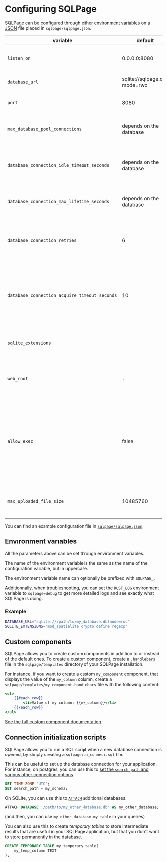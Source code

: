 # Configuring SQLPage

SQLPage can be configured through either [environment variables](https://en.wikipedia.org/wiki/Environment_variable)
on a [JSON](https://en.wikipedia.org/wiki/JSON) file placed in `sqlpage/sqlpage.json`.

| variable                                   | default                      | description                                                              |
| ------------------------------------------ | ---------------------------- | ------------------------------------------------------------------------ |
| `listen_on`                                | 0.0.0.0:8080                 | Interface and port on which the web server should listen                 |
| `database_url`                             | sqlite://sqlpage.db?mode=rwc | Database connection URL                                                  |
| `port`                                     | 8080                         | Like listen_on, but specifies only the port.                             |
| `max_database_pool_connections`            | depends on the database      | How many simultaneous database connections to open at most               |
| `database_connection_idle_timeout_seconds` | depends on the database      | Automatically close database connections after this period of inactivity |
| `database_connection_max_lifetime_seconds` | depends on the database      | Always close database connections after this amount of time              |
| `database_connection_retries`              | 6                            | Database connection attempts before giving up. Retries will happen every 5 seconds.           |
| `database_connection_acquire_timeout_seconds` | 10                        | How long to wait when acquiring a database connection from the pool before giving up and returning an error.           |
| `sqlite_extensions`                        |                              | An array of SQLite extensions to load, such as `mod_spatialite`          |
| `web_root`                                | `.`                      | The root directory of the web server, where the `index.sql` file is located.          |
| `allow_exec` | false | Allow usage of the `sqlpage.exec` function. Do this only if all users with write access to sqlpage query files and to the optional `sqlpage_files` table on the database are trusted. |
| `max_uploaded_file_size` | 10485760 | Maximum size of uploaded files in bytes. Defaults to 10 MiB. |

You can find an example configuration file in [`sqlpage/sqlpage.json`](./sqlpage/sqlpage.json).

## Environment variables

All the parameters above can be set through environment variables.

The name of the environment variable is the same as the name of the configuration variable,
but in uppercase.

The environment variable name can optionally be prefixed with `SQLPAGE_`.

Additionnally, when troubleshooting, you can set the [`RUST_LOG`](https://docs.rs/env_logger/latest/env_logger/#enabling-logging)
environment variable to `sqlpage=debug` to get more detailed logs and see exactly what SQLPage is doing.

### Example

```bash
DATABASE_URL="sqlite:///path/to/my_database.db?mode=rwc"
SQLITE_EXTENSIONS="mod_spatialite crypto define regexp"
```

## Custom components

SQLPage allows you to create custom components in addition to or instead of the default ones.
To create a custom component, create a [`.handlebars`](https://handlebarsjs.com/guide/expressions.html)
file in the `sqlpage/templates` directory of your SQLPage installation.

For instance, if you want to create a custom `my_component` component, that displays the value of the `my_column` column, create a `sqlpage/templates/my_component.handlebars` file with the following content:

```handlebars
<ul>
    {{#each_row}}
        <li>Value of my column: {{my_column}}</li>
    {{/each_row}}
</ul>
```

[See the full custom component documentation](https://sql.ophir.dev/custom_components.sql).

## Connection initialization scripts

SQLPage allows you to run a SQL script when a new database connection is opened,
by simply creating a `sqlpage/on_connect.sql` file.

This can be useful to set up the database connection for your application.
For instance, on postgres, you can use this to [set the `search path` and various other connection options](https://www.postgresql.org/docs/current/sql-set.html).

```sql
SET TIME ZONE 'UTC';
SET search_path = my_schema;
```

On SQLite, you can use this to [`ATTACH`](https://www.sqlite.org/lang_attach.html) additional databases.

```sql
ATTACH DATABASE '/path/to/my_other_database.db' AS my_other_database;
```

(and then, you can use `my_other_database.my_table` in your queries)

You can also use this to create *temporary tables* to store intermediate results that are useful in your SQLPage application, but that you don't want to store permanently in the database.

```sql
CREATE TEMPORARY TABLE my_temporary_table(
    my_temp_column TEXT
);
```